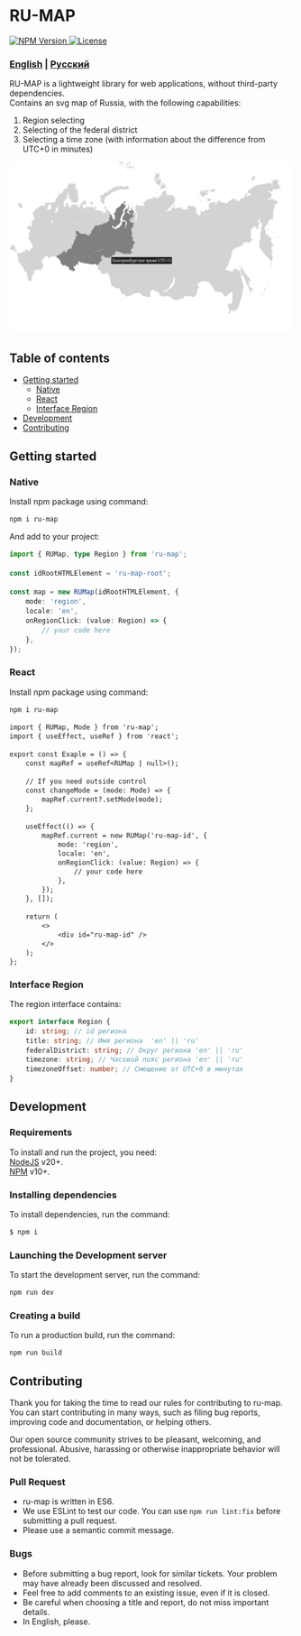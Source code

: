 # RU-MAP

<a href="https://www.npmjs.com/package/ru-map">
    <img 
        src="https://img.shields.io/npm/v/ru-map.svg?style=flat-square&colorB=51C838"
        alt="NPM Version"
    />
</a>
<a href="https://github.com/iamkun/dayjs/blob/master/LICENSE">
    <img
        src="https://img.shields.io/badge/license-MIT-brightgreen.svg?style=flat-square" alt="License"
    />
</a>

### [English](./README.md) | [Русский](./docs/README_RU.md)

RU-MAP is a lightweight library for web applications, without third-party dependencies.<br/>
Contains an svg map of Russia, with the following capabilities:
1) Region selecting
2) Selecting of the federal district
3) Selecting a time zone (with information about the difference from UTC+0 in minutes)

![Image](./docs/preview.png)

## Table of contents
- [Getting started](#Getting-started)
    - [Native](#Native)
    - [React](#React)
    - [Interface Region](#Interface-Region)
- [Development](#Development)
- [Contributing](#Contributing)

## Getting started

### Native
Install npm package using command:
```sh
npm i ru-map
```

And add to your project:
```typescript
import { RUMap, type Region } from 'ru-map';

const idRootHTMLElement = 'ru-map-root';

const map = new RUMap(idRootHTMLElement, { 
    mode: 'region',
    locale: 'en',
    onRegionClick: (value: Region) => {
        // your code here
    }, 
});
```

### React
Install npm package using command:
```sh
npm i ru-map
```

```tsx
import { RUMap, Mode } from 'ru-map';
import { useEffect, useRef } from 'react';

export const Exaple = () => {
    const mapRef = useRef<RUMap | null>();

    // If you need outside control
    const changeMode = (mode: Mode) => {
        mapRef.current?.setMode(mode);
    };

    useEffect(() => {
        mapRef.current = new RUMap('ru-map-id', {
            mode: 'region',
            locale: 'en',
            onRegionClick: (value: Region) => {
                // your code here
            }, 
        });
    }, []);

    return (
        <>
            <div id="ru-map-id" />
        </>
    );
};
```

### Interface Region
The region interface contains:
```typescript
export interface Region {
    id: string; // id региона
    title: string; // Имя региона  'en' || 'ru'
    federalDistrict: string; // Округ региона 'en' || 'ru'
    timezone: string; // Часовой пояс региона 'en' || 'ru'
    timezoneOffset: number; // Смещение от UTC+0 в минутах
}
```

## Development

### Requirements
To install and run the project, you need:<br/>
[NodeJS](https://nodejs.org/) v20+.<br/>
[NPM](https://www.npmjs.com/) v10+.

### Installing dependencies
To install dependencies, run the command:
```sh
$ npm i
```

### Launching the Development server
To start the development server, run the command:
```sh
npm run dev
```

### Creating a build
To run a production build, run the command:
```sh
npm run build
```

## Contributing
Thank you for taking the time to read our rules for contributing to ru-map. You can start contributing in many ways, such as filing bug reports, improving code and documentation, or helping others.

Our open source community strives to be pleasant, welcoming, and professional. Abusive, harassing or otherwise inappropriate behavior will not be tolerated.

### Pull Request
* ru-map is written in ES6.
* We use ESLint to test our code. You can use `npm run lint:fix` before submitting a pull request.
* Please use a semantic commit message.

### Bugs
* Before submitting a bug report, look for similar tickets. Your problem may have already been discussed and resolved.
* Feel free to add comments to an existing issue, even if it is closed.
* Be careful when choosing a title and report, do not miss important details.
* In English, please.
